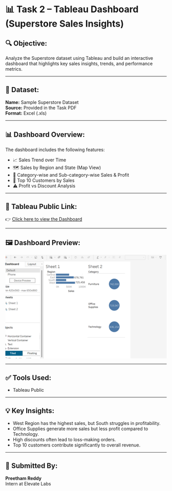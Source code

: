 # 📊 Task 2 – Tableau Dashboard (Superstore Sales Insights)

## 🔍 Objective:
Analyze the Superstore dataset using Tableau and build an interactive dashboard that highlights key sales insights, trends, and performance metrics.

---

## 📁 Dataset:
**Name:** Sample Superstore Dataset  
**Source:** Provided in the Task PDF  
**Format:** Excel (.xls)

---

## 📊 Dashboard Overview:

The dashboard includes the following features:
- 📈 Sales Trend over Time
- 🗺️ Sales by Region and State (Map View)
- 💼 Category-wise and Sub-category-wise Sales & Profit
- 🚚 Top 10 Customers by Sales
- ⚠️ Profit vs Discount Analysis

---

## 📎 Tableau Public Link:
👉 [Click here to view the Dashboard](https://public.tableau.com/app/profile/preetham.reddy7228/viz/SuperstoreDashboard-SalesInsights/Dashboard1)

---

## 🖼️ Dashboard Preview:

![Dashboard Screenshot](dashboard_screenshot.png)

---

## ✅ Tools Used:
- Tableau Public

---

## 💡 Key Insights:
- West Region has the highest sales, but South struggles in profitability.
- Office Supplies generate more sales but less profit compared to Technology.
- High discounts often lead to loss-making orders.
- Top 10 customers contribute significantly to overall revenue.

---

## 📌 Submitted By:
**Preetham Reddy**  
Intern at Elevate Labs  
